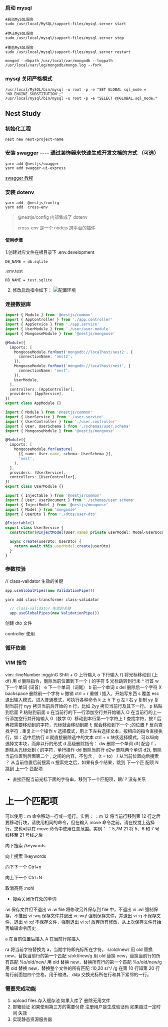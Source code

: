 ### 启动 mysql

```shell
#启动MySQL服务
sudo /usr/local/MySQL/support-files/mysql.server start

#停止MySQL服务
sudo /usr/local/mysql/support-files/mysql.server stop

#重启MySQL服务
sudo /usr/local/mysql/support-files/mysql.server restart
```

```shell
mongod --dbpath /usr/local/var/mongodb --logpath /usr/local/var/log/mongodb/mongo.log --fork
```

### mysql 关闭严格模式

```shell
/usr/local/MySQL/bin/mysql -u root -p -e "SET GLOBAL sql_mode = 'NO_ENGINE_SUBSTITUTION';"
/usr/local/mysql/bin/mysql -u root -p -e "SELECT @@GLOBAL.sql_mode;"
```

## Nest Study

### 初始化工程

```shell
nest new nest-project-name
```

### 安装 swagger ---- 通过装饰器来快速生成开发文档的方式 （可选）

```shell
yarn add @nestjs/swagger
yarn add swagger-ui-express
```

[swagger 教程](https://cloud.tencent.com/developer/section/1490222)

### 安装 dotenv

```shell
yarn add  @nestjs/config
yarn add  cross-env
```

> @nestjs/config 内部集成了 dotenv
>
> cross-env 是一个 nodejs 跨平台的插件

#### 使用步骤

1.创建对应文件在根目录下 .env.development

```.env.development
DB_NAME = db.sqlite
```

.env.test

```.env.test
DB_NAME = test.sqlite
```

2. 修改启动指令如下：
   ![配置环境]("https://github.com/scott8013/readme-images/blob/main/1.%E5%90%AF%E5%8A%A8%E5%B7%A5%E7%A8%8B%E6%8C%87%E4%BB%A4.png?raw=true")

### 连接数据库

```app.module.ts
import { Module } from '@nestjs/common'
import { AppController } from './app.controller'
import { AppService } from './app.service'
import { UserModule } from './user/user.module'
import { MongooseModule } from '@nestjs/mongoose'

@Module({
  imports: [
    MongooseModule.forRoot('mongodb://localhost/nest2', {
      connectionName: 'nest2',
    }),
    MongooseModule.forRoot('mongodb://localhost/nest', {
      connectionName: 'nest',
    }),
    UserModule,
  ],
  controllers: [AppController],
  providers: [AppService],
})
export class AppModule {}

```

```user.module.ts
import { Module } from '@nestjs/common'
import { UserService } from './user.service'
import { UserController } from './user.controller'
import { User, UserSchema } from './schemas/user.schema'
import { MongooseModule } from '@nestjs/mongoose'

@Module({
  imports: [
    MongooseModule.forFeature(
      [{ name: User.name, schema: UserSchema }],
      'nest',
    ),
  ],
  providers: [UserService],
  controllers: [UserController],
})
export class UserModule {}
```

```user.service.ts
import { Injectable } from '@nestjs/common'
import { User, UserDocument } from './schemas/user.schema'
import { InjectModel } from '@nestjs/mongoose'
import { Model } from 'mongoose'
import { UserDto } from './dtos/user-dto'

@Injectable()
export class UserService {
  constructor(@InjectModel(User.name) private userModel: Model<UserDocument>) {}

  async create(userDto: UserDto) {
    return await this.userModel.create(userDto)
  }
}

```

### 参数校验

// class-validator 生效的关键

```ts
app.useGlobalPipes(new ValidationPipe())
```

```shell
yarn add class-transformer class-validator
```

```main.ts
  // class-validator 生效的关键
  app.useGlobalPipes(new ValidationPipe())
```

创建 dto 文件

controller 使用

### 循环依赖

### VIM 指令

vim:
:lineNumber
:ngg/nG
Shfit + O 上行输入
o 下行输入
f( 将光标移动到 (上
df) 用 d 删除指令，删除当前位置到下一个 ) 的字符
$ 光标跳转到行未
^ 行首
w 下一个单词 (词首）
e 下一个单词（词尾）
b 前一个单词
x del 删除后一个字符
X backspace 删除前一个字符
u 撤销
ctrl + r 重做
i 插入，开始写东西
s 覆盖
esc 退出输入模式，进入普通模式，可执行各种命令
k 上
h 下
g 左
l 右
y 复制
yy 复制当前行
nyy 拷贝当前后开始的 n 行，比如 2yy 拷贝当前行及其下一行。
p 粘贴到后面
P 粘贴到前面
o 在当前行的下一行添加空行并开始输入
O 在当前行的上一行添加空行并开始输入
0（数字 0）移动到本行第一个字符上
f 查找字符，按 f 后再按需要移动到的字符，光标就会移动到那
f; 就会移动到下一个 ;的位置
F 反向查找字符
. 重复上一个操作
v 选择模式，用上下左右选择文本，按相应的指令直接执行，如：选中后执行 d 就直接删除选中的文本
ctrl + v 块状选择模式，可以纵向选择文本块，而非以行的形式
d 高级删除指令：
dw 删除一个单词
df( 配合 f ，删除从光标处到 ( 的字符，单行操作
dd 删除当前行
d2w 删除两个单词
d2t, 删除当前位置到后面第二个 , 之间的内容，不包含 , （t = to）
/ 从当前位置向后搜索
？ 从当前位置后前搜索
n 搜索完之后，如果有多个结果，跳到 下一个匹 配项
N 跳到 上一个 匹配项

- 直接匹配当前光标下面的字符串，移到下一个匹配项，跟/ ? 没有关系

# 上一个匹配项

可以使用：m 命令移动一行或一组行。实例：
：m 12 将当前行移到第 12 行之后
要移动行块，请使用相同的命令，但在输入 move 命令之前，请在视觉上选择行。您也可以在 move 命令中使用任意范围。实例：
：5,7M 21 将 5、6 和 7 号线移至 21 号线之后

向下搜索 /keywords

向上搜索 ?keywords

向下下一个 Ctrl+n

向上下一个 Ctrl+N

取消高亮 :nohl

- 搜索关闭所在处的单词

:w 保存文件但不退出 vi
:w file 将修改另外保存到 file 中，不退出 vi
:w! 强制保存，不推出 vi
:wq 保存文件并退出 vi
:wq! 强制保存文件，并退出 vi
:q 不保存文件，退出 vi
:q! 不保存文件，强制退出 vi
:e! 放弃所有修改，从上次保存文件开始再编辑命令历史

a 在当前位置后插入
A 在当前行尾插入

ra 将当前字符替换为 a，当期字符即光标所在字符。
s/old/new/ 用 old 替换 new，替换当前行的第一个匹配
s/old/new/g 用 old 替换 new，替换当前行的所有匹配
%s/old/new/ 用 old 替换 new，替换所有行的第一个匹配
%s/old/new/g 用 old 替换 new，替换整个文件的所有匹配
:10,20 s/^/ /g 在第 10 行知第 20 行每行前面加四个空格，用于缩进。
ddp 交换光标所在行和其下紧邻的一行。

###  需要完成功能 
1. upload files  存入缓存池 如果入库了 删除无用文件
2. 邮箱验证 如果使用第三方的需要付费 注册用户是生成验证码 如果超过一定时间 失效
3. 实现静态资源服务器
